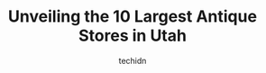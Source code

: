 ---
layout: ampstory
image: https://i0.wp.com/paketmu.com/wp-content/uploads/2023/06/cobwebs-antiques-collectibles-0-in-utah-1686369839.jpeg?resize=640,853
author: techidn
featured: false
description: Explore the diverse Antique Store scene in Utah, home to an incredible selection of 10 establishments catering to every taste. Whether youre in search of iconic favorites or undiscovered tr
title: Unveiling the 10 Largest Antique Stores in Utah
cover:
   title: Unveiling the 10 Largest Antique Stores in Utah
   subtitle: RICKPATE
   background: https://paketmu.com/wp-content/uploads/2023/06/cobwebs-antiques-collectibles-0-in-utah-1686369839.jpeg

pages: 
 - layout: thirds
   top: <h1>#1 Capital City Antique Mall</h1>
   bottom: "<p>phenomenal antique shop with SO many treasures inside. I feel their prices are fair and you need to be willing to take time to look through everything they have there but</p>"
   background: https://paketmu.com/wp-content/uploads/2023/06/cobwebs-antiques-collectibles-1-in-utah-1686369855.jpeg
   backgroundblur: true
 - layout: thirds
   top: <h1>#2 Treasures Antique Mall south</h1>
   bottom: "<p>An extravaganza of antiques and collectable artifacts. Only downside is the sheer size of this warehouse. If you bring walkie talkies you can separate from your shopping </p>"
   background: https://paketmu.com/wp-content/uploads/2023/06/cobwebs-antiques-collectibles-2-in-utah-1686369856.jpeg
   cta:
      link: https://paketmu.com/unveiling-the-10-largest-antique-stores-in-utah/
      text: Unveiling the 10 Largest Antique Stores in Utah
 - layout: thirds
   top: <h1>#3 Anthonys Antiques & Fine Art</h1>
   bottom: "<p>Anthonys is extraordinary, unique!An art-and-antiques destination in a majestic historic building that is decidedly a portal to the past. Anthony, his son Micah, Carol</p>"
   background: https://paketmu.com/wp-content/uploads/2023/06/cobwebs-antiques-collectibles-3-in-utah-1686369857.jpeg
   cta:
      link: https://paketmu.com/unveiling-the-10-largest-antique-stores-in-utah/
      text: Unveiling the 10 Largest Antique Stores in Utah
 - layout: thirds
   top: <h1>#4 The American Rust Company</h1>
   bottom: "<p>825 E 2100 S, Salt Lake City, UT 84106, United States</p>"
   background: https://images.unsplash.com/photo-1533998839656-76f5e4b2bccb?ixlib=rb-4.0.3&ixid=MnwxMjA3fDB8MHxwaG90by1wYWdlfHx8fGVufDB8fHx8&auto=format&fit=crop&w=640&h=853&q=80
   cta:
      link: https://paketmu.com/unveiling-the-10-largest-antique-stores-in-utah/
      text: Unveiling the 10 Largest Antique Stores in Utah
 - layout: thirds
   top: <h1>#5 Abbys Antique Mall</h1>
   bottom: "<p>180 31st St, Ogden, UT 84401, United States</p>"
   background: https://images.unsplash.com/photo-1489694553447-4c9339da310d?ixlib=rb-4.0.3&ixid=MnwxMjA3fDB8MHxwaG90by1wYWdlfHx8fGVufDB8fHx8&auto=format&fit=crop&w=640&h=853&q=80
   cta:
      link: https://paketmu.com/unveiling-the-10-largest-antique-stores-in-utah/
      text: Unveiling the 10 Largest Antique Stores in Utah
 - layout: thirds
   top: <h1>#6 The Estate Sale Antiques</h1>
   bottom: "<p>4590 Harrison Blvd, Ogden, UT 84403, United States</p>"
   background: https://images.unsplash.com/photo-1602536052359-ef94c21c5948?ixlib=rb-4.0.3&ixid=MnwxMjA3fDB8MHxwaG90by1wYWdlfHx8fGVufDB8fHx8&auto=format&fit=crop&w=640&h=853&q=80
   cta:
      link: https://paketmu.com/unveiling-the-10-largest-antique-stores-in-utah/
      text: Unveiling the 10 Largest Antique Stores in Utah
 - layout: thirds
   top: <h1>#7 Cobwebs Antiques & Collectibles</h1>
   bottom: "<p>4901 State St K, Murray, UT 84107, United States</p>"
   background: https://images.unsplash.com/photo-1599422314077-f4dfdaa4cd09?ixlib=rb-4.0.3&ixid=MnwxMjA3fDB8MHxwaG90by1wYWdlfHx8fGVufDB8fHx8&auto=format&fit=crop&w=640&h=853&q=80
   cta:
      link: https://paketmu.com/unveiling-the-10-largest-antique-stores-in-utah/
      text: Unveiling the 10 Largest Antique Stores in Utah
 - layout: thirds
   middle: Continue reading...
   background: https://images.unsplash.com/photo-1567095761054-7a02e69e5c43?ixlib=rb-4.0.3&ixid=MnwxMjA3fDB8MHxwaG90by1wYWdlfHx8fGVufDB8fHx8&auto=format&fit=crop&w=640&h=853&q=80
   cta:
      link: https://paketmu.com/unveiling-the-10-largest-antique-stores-in-utah/
      text: Unveiling the 10 Largest Antique Stores in Utah
      
---